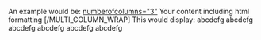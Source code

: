 An example would be:
[numberofcolumns="3"](MULTI_COLUMN_WRAP.md)
Your content including html formatting
[/MULTI\_COLUMN\_WRAP]
This would display:
abcdefg               abcdefg              abcdefg
abcdefg               abcdefg              abcdefg